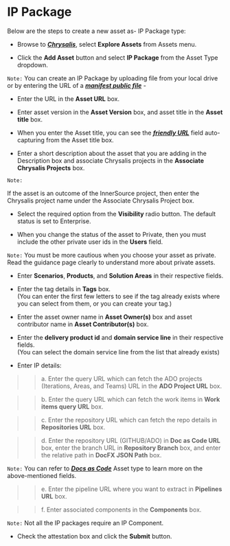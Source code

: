 # IP Package

Below are the steps to create a new asset as- IP Package type:

- Browse to _**[Chrysalis](https://aka.ms/chrysalis)**_, select **Explore Assets** from Assets menu.

- Click the **Add Asset** button and select **IP Package** from the Asset Type dropdown.

 `Note:` 
You can create an IP Package by uploading file from your local drive or by entering the URL of a **_[manifest public file](https://aka.ms/Using-Manifest-File)_** - 

- Enter the URL in the **Asset URL** box.

- Enter asset version in the **Asset Version** box, and asset title in the **Asset title** box.

- When you enter the Asset title, you can see the _[**friendly URL**](https://dev.azure.com/servicesdocs/Chrysalis/_wiki/wikis/chrysalis.wiki/33327/Select-Friendly-URL)_ field auto-capturing from the Asset title box.

- Enter a short description about the asset that you are adding in the 
  Description box and associate Chrysalis projects in the **Associate 
  Chrysalis Projects** box.

`Note:`

If the asset is an outcome of the InnerSource project, then enter the Chrysalis project name under the Associate Chrysalis Project box.

- Select the required option from the **Visibility** radio button. The default status is set to Enterprise.

- When you change the status of the asset to Private, then you must include the other private user ids in the **Users** field. 

`Note:` You must be more cautious when you choose your asset as private. Read the guidance page clearly to understand more about private assets.

- Enter **Scenarios**, **Products**, and **Solution Areas** in their respective fields. 

- Enter the tag details in **Tags** box.<br>(You can enter the first few letters to see if the tag already exists where you can select from them, or you can create your tag.)

- Enter the asset owner name in **Asset Owner(s)** box and asset contributor name in **Asset Contributor(s)** box.

- Enter the **delivery product id** and **domain service line** in their respective fields.<br>(You can select the domain service line from the list that already exists)

- Enter IP details:

>>a. Enter the query URL which can fetch the ADO projects (Iterations, Areas, and Teams) URL in the **ADO Project URL** box. 

>>b. Enter the query URL which can fetch the work items in **Work items query URL** box.

>>c. Enter the repository URL which can fetch the repo details in **Repositories URL** box.

>>d. Enter the repository URL (GITHUB/ADO) in **Doc as Code URL** box, enter the branch URL in **Repository Branch** box, and enter the relative path in **DocFX JSON Path** box.

`Note:` You can refer to [**_Docs as Code_**](https://aka.ms/Docs-as-Code-Type) Asset type to learn more on the above-mentioned fields.

>>e. Enter the pipeline URL where you want to extract in **Pipelines URL** box.

>>f. Enter associated components in the **Components** box.

`Note:` Not all the IP packages require an IP Component.

- Check the attestation box and click the **Submit** button.
